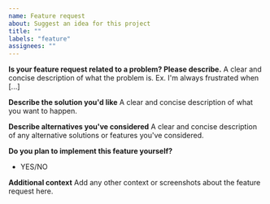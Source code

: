 ```yaml
---
name: Feature request
about: Suggest an idea for this project
title: ""
labels: "feature"
assignees: ""
---
```


**Is your feature request related to a problem? Please describe.**
A clear and concise description of what the problem is. Ex. I'm always frustrated when [...]

**Describe the solution you'd like**
A clear and concise description of what you want to happen.

**Describe alternatives you've considered**
A clear and concise description of any alternative solutions or features you've considered.

**Do you plan to implement this feature yourself?**

- YES/NO

**Additional context**
Add any other context or screenshots about the feature request here.
